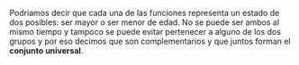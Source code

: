 Podríamos decir que cada una de las funciones representa un estado de dos posibles: ser mayor o ser menor de edad. No se puede ser ambos al mismo tiempo y tampoco se puede evitar pertenecer a alguno de los dos grupos y por eso decimos que son complementarios y que juntos forman el **conjunto universal**.